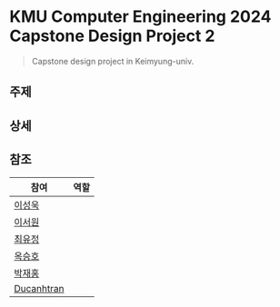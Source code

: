 # KMU Computer Engineering 2024 Capstone Design Project 2
> Capstone design project in Keimyung-univ.

## 주제
## 상세
## 참조

| 참여 | 역할 |
| --- | --- |
| [이성욱](https://github.com/elecbug) | |
| [이서원](https://github.com/) | |
| [최유정](https://github.com/) | |
| [옥승호](https://github.com/) | |
| [박재홍](https://github.com/) | |
| [Ducanhtran](https://github.com/) | |
